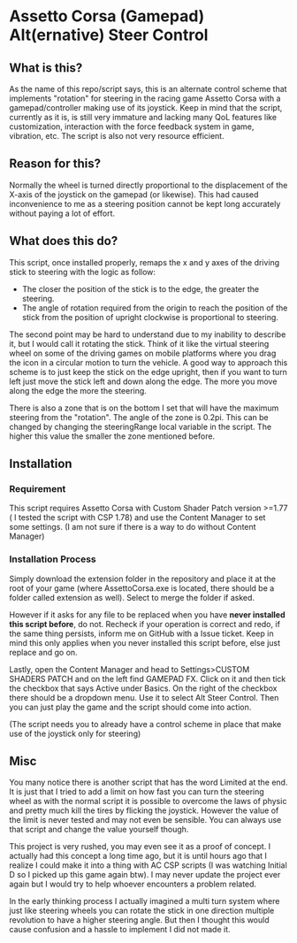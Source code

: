 # Assetto Corsa (Gamepad) Alt(ernative) Steer Control

## What is this?
As the name of this repo/script says, this is an alternate control scheme that implements "rotation" for steering in the racing game Assetto Corsa with a gamepad/controller making use of its joystick.
Keep in mind that the script, currently as it is, is still very immature and lacking many QoL features like customization, interaction with the force feedback system in game, vibration, etc. The script is also not very resource efficient.

## Reason for this?
Normally the wheel is turned directly proportional to the displacement of the X-axis of the joystick on the gamepad (or likewise). This had caused inconvenience to me as a steering position cannot be kept long accurately without paying a lot of effort.

## What does this do?
This script, once installed properly, remaps the x and y axes of the driving stick to steering with the logic as follow:

 - The closer the position of the stick is to the edge, the greater the steering.
 - The angle of rotation required from the origin to reach the position of the stick from the position of upright clockwise is proportional to steering.

The second point may be hard to understand due to my inability to describe it, but I would call it rotating the stick. Think of it like the virtual steering wheel on some of the driving games on mobile platforms where you drag the icon in a circular motion to turn the vehicle. A good way to approach this scheme is to just keep the stick on the edge upright, then if you want to turn left just move the stick left and down along the edge. The more you move along the edge the more the steering.

There is also a zone that is on the bottom I set that will have the maximum steering from the "rotation". The angle of the zone is 0.2pi. This can be changed by changing the steeringRange local variable in the script. The higher this value the smaller the zone mentioned before.

## Installation
### Requirement
This script requires Assetto Corsa with Custom Shader Patch version >=1.77 ( I tested the script with CSP 1.78) and use the Content Manager to set some settings. (I am not sure if there is a way to do without Content Manager)
### Installation Process
Simply download the extension folder in the repository and place it at the root of your game (where AssettoCorsa.exe is located, there should be a folder called extension as well). Select to merge the folder if asked.

However if it asks for any file to be replaced when you have **never installed this script before**, do not. Recheck if your operation is correct and redo, if the same thing persists, inform me on GitHub with a Issue ticket. Keep in mind this only applies when you never installed this script before, else just replace and go on.

Lastly, open the Content Manager and head to Settings>CUSTOM SHADERS PATCH and on the left find GAMEPAD FX. Click on it and then tick the checkbox that says Active under Basics. On the right of the checkbox there should be a dropdown menu. Use it to select Alt Steer Control. Then you can just play the game and the script should come into action.

(The script needs you to already have a control scheme in place that make use of the joystick only for steering)

## Misc
You many notice there is another script that has the word Limited at the end. It is just that I tried to add a limit on how fast you can turn the steering wheel as with the normal script it is possible to overcome the laws of physic and pretty much kill the tires by flicking the joystick. However the value of the limit is never tested and may not even be sensible. You can always use that script and change the value yourself though.

This project is very rushed, you may even see it as a proof of concept. I actually had this concept a long time ago, but it is until hours ago that I realize I could make it into a thing with AC CSP scripts (I was watching Initial D so I picked up this game again btw). I may never update the project ever again but I would try to help whoever encounters a problem related.

In the early thinking process I actually imagined a multi turn system where just like steering wheels you can rotate the stick in one direction multiple revolution to have a higher steering angle. But then I thought this would cause confusion and a hassle to implement I did not made it.
